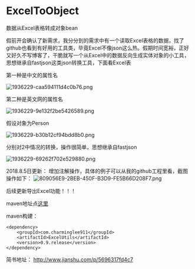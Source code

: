 # ExcelToObject
数据从Excel表格转成对象bean

假前开会确认了新需求，我分分到的需求中有一个读取Excel表格的数据，找了github也看到有好用的工具类，毕竟Excel不像json这么热。假期时间宽裕，正好又好久不写博客了，干脆就写一个从Excel中的数据反向生成实体对象的小工具，思想继承自fastjson这类json转换工具，下面看Excel表

第一种是中文的属性名

![1936229-caa594111d4c0b76.png](http://upload-images.jianshu.io/upload_images/1936229-1a5500843531fcfc.png?imageMogr2/auto-orient/strip%7CimageView2/2/w/1240)

第二种是英文网的属性名

![1936229-9e132f2be5426589.png](http://upload-images.jianshu.io/upload_images/1936229-3d237d2024653471.png?imageMogr2/auto-orient/strip%7CimageView2/2/w/1240)

假设对象为Person

![1936229-b30b12cf94bdd8b0.png](http://upload-images.jianshu.io/upload_images/1936229-78790fab5df657ee.png?imageMogr2/auto-orient/strip%7CimageView2/2/w/1240)

分别对2中情况的转换，操作很简单，思想继承自fastjson

![1936229-69262f702e529880.png](http://upload-images.jianshu.io/upload_images/1936229-55ec0a24cd71f9c5.png?imageMogr2/auto-orient/strip%7CimageView2/2/w/1240)

2018.8.5日更新：
增加注解操作，具体的例子可以从我的github工程里看，截图操作如下：
![809056E9-2BEB-450F-B3D9-FE5B66D208F7.png](https://upload-images.jianshu.io/upload_images/1936229-1a7e34e68f43075a.png?imageMogr2/auto-orient/strip%7CimageView2/2/w/1240)

后续更新导出Excel功能！！！

maven地址点[这里](https://mvnrepository.com/artifact/com.charminglee911/ExcelUtils)

maven构建：
```
<dependency>
    <groupId>com.charminglee911</groupId>
    <artifactId>ExcelUtils</artifactId>
    <version>0.9.release</version>
</dependency>
```

简书地址：
http://www.jianshu.com/p/5696317fd4c7
